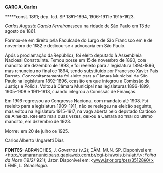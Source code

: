 **GARCIA, Carlos**

**\***const. 1891; dep. fed. SP 1891-1894, 1906-1911 e 1915-1923.

*Carlos Augusto Garcia Ferreira*nasceu na cidade de São Paulo em 13 de
agosto de 1861.

Formou-se em direito pela Faculdade do Largo de São Francisco em 6 de
novembro de 1882 e dedicou-se à advocacia em São Paulo.

Após a proclamação da República, foi eleito deputado à Assembleia
Nacional Constituinte. Tomou posse em 15 de novembro de 1890, com
mandato até dezembro de 1893, e foi reeleito para a legislatura
1894-1896, mas renunciou no final de 1894, sendo substituído por
Francisco Xavier Pais Barreto. Concomitantemente foi eleito para a
Câmara Municipal de São Paulo na legislatura 1892-1896, ocasião em que
integrou a Comissão de Justiça e Polícia. Voltou à Câmara Municipal nas
legislaturas 1896-1899, 1905-1908 e 1911-1913, quando integrou a
Comissão de Finanças.

Em 1906 regressou ao Congresso Nacional, com mandato até 1908. Foi
reeleito para a legislatura 1909-1911, não se reelegeu na eleição
seguinte, mas voltou na legislatura 1915-1917, na vaga aberta pelo
deputado Cardoso de Almeida. Reeleito mais duas vezes, deixou a Câmara
ao final do último mandato, em dezembro de 1923.

Morreu em 20 de julho de 1925.

Carlos Alberto Ungaretti Dias

**FONTES:** ABRANCHES, J. *Governos* (v.2); CÂM. MUN. SP. Disponível em:
\<http://camaramunicipalsp.qaplaweb.com.br/cgi-bin/wxis.bin/iah/\>;
*Folha da Noite* (19/2/1921); Jstor. Disponível em:
\<www.jstor.org/pss/3512860\>; LEME, L. *Genealogia*.
